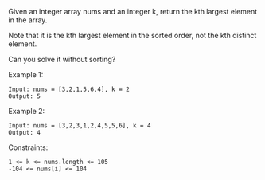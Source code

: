 Given an integer array nums and an integer k, return the kth largest element in the array.

Note that it is the kth largest element in the sorted order, not the kth distinct element.

Can you solve it without sorting?



Example 1:

    Input: nums = [3,2,1,5,6,4], k = 2
    Output: 5

Example 2:

    Input: nums = [3,2,3,1,2,4,5,5,6], k = 4
    Output: 4



Constraints:

    1 <= k <= nums.length <= 105
    -104 <= nums[i] <= 104

